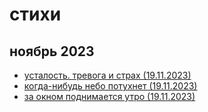 # стихи

## ноябрь 2023
- [усталость. тревога и страх (19.11.2023)](2023-11-19.усталость-тревога-и-страх.md)
- [когда-нибудь небо потухнет (19.11.2023)](2023-11-19.когда-нибудь-небо-потухнет.md)
- [за окном поднимается утро (19.11.2023)](2023-11-19.за-окном-поднимается-утро)
